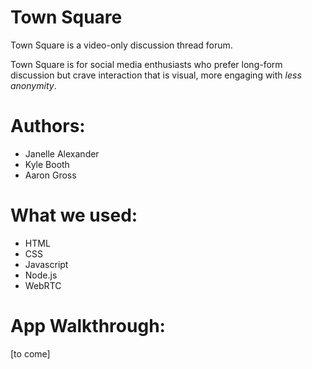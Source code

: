 # Town Square

Town Square is a video-only discussion thread forum.

Town Square is for social media enthusiasts who prefer long-form discussion but crave interaction that is visual, more engaging with _less anonymity_.

# Authors:
- Janelle Alexander
- Kyle Booth
- Aaron Gross

# What we used:
- HTML
- CSS
- Javascript
- Node.js
- WebRTC

# App Walkthrough:
[to come]
